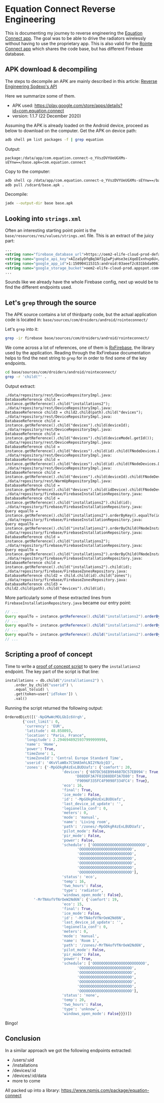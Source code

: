 # Equation Connect Reverse Engineering

This is documenting my journey to reverse engineering the
[Equation Connect app](https://play.google.com/store/apps/details?id=com.equation.connect).
The goal was to be able to drive the radiators wirelessly without having to use the proprietary app.
This is also valid for the
[Rointe Connect app](https://play.google.com/store/apps/details?id=com.droiders.android.rointeconnect)
which shares the code base, but has different Firebase database.

## APK download & decompiling

The steps to decompile an APK are mainly described in this article:
[Reverse Engineering Sodexo's API](https://medium.com/@andre.miras/reverse-engineering-sodexos-api-d13710b7bf0d)

Here we summarize some of them.

- APK used: https://play.google.com/store/apps/details?id=com.equation.connect
- version: 1.1.7 (22 December 2020)

Assuming the APK is already loaded on the Android device, proceed as below to download on the computer.
Get the APK on device path:

```sh
adb shell pm list packages -f | grep equation
```

Output:

```
package:/data/app/com.equation.connect-o_YVszDVYUeUGXMs-sEYnw==/base.apk=com.equation.connect
```

Copy to the computer:

```sh
adb shell cp /data/app/com.equation.connect-o_YVszDVYUeUGXMs-sEYnw==/base.apk /sdcard/
adb pull /sdcard/base.apk .
```

Decompile:

```sh
jadx --output-dir base base.apk
```

## Looking into `strings.xml`

Often an interesting starting point point is the `base/resources/res/values/strings.xml` file.
This is an extract of the juicy part:

```xml
...
<string name="firebase_database_url">https://oem2-elife-cloud-prod-default-rtdb.firebaseio.com</string>
<string name="google_api_key">AIzaSyDfqBq3AfIg1wPjuHse3eiXqeDIxnhvp6U</string>
<string name="google_app_id">1:150904115315:android:03aeef2c831bbda0061a06</string>
<string name="google_storage_bucket">oem2-elife-cloud-prod.appspot.com</string>
...
```

Sounds like we already have the whole Firebase config, next up would be to find the different
endpoints used.

## Let's `grep` through the source

The APK source contains a lot of thirdparty code, but the actual application code is located in:
`base/sources/com/droiders/android/rointeconnect/`

Let's `grep` into it:

```sh
grep -ir firebase base/sources/com/droiders/android/rointeconnect/
```

We come across a lot of references, one of them is [RxFirebase](https://github.com/FrangSierra/RxFirebase),
the library used by the application.
Reading through the RxFirebase documentation helps to find the next string to `grep` for in order
to find some of the key endpoints.

```sh
cd base/sources/com/droiders/android/rointeconnect/
grep -r 'child("' .
```

Output extract:

```
./data/repository/rest/DeviceRepositoryImpl.java:        DatabaseReference child = instance.getReference().child("installations2");
./data/repository/rest/DeviceRepositoryImpl.java:        DatabaseReference child3 = child2.child(path).child("devices");
./data/repository/rest/DeviceRepositoryImpl.java:        DatabaseReference child = instance.getReference().child("devices").child(deviceId);
./data/repository/rest/DeviceRepositoryImpl.java:        DatabaseReference child = instance.getReference().child("devices").child(deviceModel.getId());
./data/repository/rest/DeviceRepositoryImpl.java:        DatabaseReference child = instance.getReference().child("devices").child(id).child(FNodeDevices.DATA).child("power");
./data/repository/rest/DeviceRepositoryImpl.java:        DatabaseReference child = instance.getReference().child("devices").child(id).child(FNodeDevices.DATA).child("temp");
./data/repository/rest/DeviceRepositoryImpl.java:        DatabaseReference child = instance.getReference().child("devices").child(deviceId).child(FNodeDevices.DATA);
./data/repository/rest/WarmUpRepositoryImpl.java:        DatabaseReference child = instance.getReference().child("devices").child(idDevice).child(FNodeDevices.DATA).child(FNodeDevices.NODE_TEMP_PROBE);
./data/repository/firebase/FirebaseInstallationRepository.java:        DatabaseReference child = instance.getReference().child("installations2").child(id);
./data/repository/firebase/FirebaseInstallationRepository.java:        Query equalTo = instance.getReference().child("installations2").orderByKey().equalTo(id);
./data/repository/firebase/FirebaseInstallationRepository.java:        Query equalTo = instance.getReference().child("installations2").orderByChild(FNodeInstallation.NODE_USER_ID).equalTo(userId);
./data/repository/firebase/FirebaseInstallationRepository.java:        DatabaseReference child = instance.getReference().child("installations2");
./data/repository/firebase/FirebaseInstallationRepository.java:        Query equalTo = instance.getReference().child("installations2").orderByChild(FNodeInstallation.NODE_USER_ID).equalTo(id);
./data/repository/firebase/FirebaseInstallationRepository.java:        DatabaseReference child = instance.getReference().child("installations2").child(id);
./data/repository/firebase/FirebaseZonesRepository.java:        DatabaseReference child2 = child.child(id).child("zones");
./data/repository/firebase/FirebaseZonesRepository.java:        DatabaseReference child3 = child2.child(path).child("devices").child(id);
```

More particularly some of these extracted lines from `FirebaseInstallationRepository.java` became our entry point:

```java
// ...
Query equalTo = instance.getReference().child("installations2").orderByKey().equalTo(id);
// ...
Query equalTo = instance.getReference().child("installations2").orderByChild(FNodeInstallation.NODE_USER_ID).equalTo(userId);
// ...
Query equalTo = instance.getReference().child("installations2").orderByChild(FNodeInstallation.NODE_USER_ID).equalTo(id);
// ...
```

## Scripting a proof of concept

Time to write a [proof of concept script](poc.py) to query the `installations2` endpoint.
The key part of the script is that line:

```python
installations = db.child("/installations2") \
    .order_by_child("userid") \
    .equal_to(uid) \
    .get(token=user['idToken']) \
    .val()
```

Running the script returned the following output:

```python
OrderedDict([('-NpGMwWcMOLGbIc6Vrqh',
        {'cost_limit': 0,
         'currency': 'EUR',
         'latitude': 48.858093,
         'location': "Paris, France",
         'longitude': 2.2946948925937999999998,
         'name': 'Home',
         'power': True,
         'timeZone': 1,
         'timeZoneId': 'Central Europe Standard Time',
         'userid': '4KvVlaW8x7CSHA5mhLNI2YNzbjQ3',
         'zones': {'-MpGOkgR4zExLBUDUafz': {'comfort': 20,
                          'devices': {'607DC56EB994607DC57EB994': True,
                                'D88DDF3A7F81D88DDF3A7D80': True,
                                'F9096F335FC4F9098F334FC4': True},
                          'eco': 16,
                          'final': True,
                          'ice_mode': False,
                          'id': '-MpGOkgR4zExLBUDUafz',
                          'last_device_id_update': '',
                          'legionella_conf': 0,
                          'meters': 0,
                          'mode': 'manual',
                          'name': 'Living room',
                          'path': '/zones/-MpGOkgR4zExLBUDUafz',
                          'pilot_mode': False,
                          'pir_mode': False,
                          'power': False,
                          'schedule': ['OOOOOOOOOOOOOOOOOOOOOOOO',
                                 'OOOOOOOOOOOOOOOOOOOOOOOO',
                                 'OOOOOOOOOOOOOOOOOOOOOOOO',
                                 'OOOOOOOOOOOOOOOOOOOOOOOO',
                                 'OOOOOOOOOOOOOOOOOOOOOOOO',
                                 'OOOOOOOOOOOOOOOOOOOOOOOO',
                                 'OOOOOOOOOOOOOOOOOOOOOOOO'],
                          'status': 'eco',
                          'temp': 16,
                          'two_hours': False,
                          'type': 'radiator',
                          'windows_open_mode': False},
             '-MrTN4ofVfNrOeW2Nd6N': {'comfort': 19,
                          'eco': 15,
                          'final': True,
                          'ice_mode': False,
                          'id': '-MrTN4ofVfNrOeW2Nd6N',
                          'last_device_id_update': '',
                          'legionella_conf': 0,
                          'meters': 0,
                          'mode': 'manual',
                          'name': 'Room 1',
                          'path': '/zones/-MrTN4ofVfNrOeW2Nd6N',
                          'pilot_mode': False,
                          'pir_mode': False,
                          'power': True,
                          'schedule': ['OOOOOOOOOOOOOOOOOOOOOOOO',
                                 'OOOOOOOOOOOOOOOOOOOOOOOO',
                                 'OOOOOOOOOOOOOOOOOOOOOOOO',
                                 'OOOOOOOOOOOOOOOOOOOOOOOO',
                                 'OOOOOOOOOOOOOOOOOOOOOOOO',
                                 'OOOOOOOOOOOOOOOOOOOOOOOO',
                                 'OOOOOOOOOOOOOOOOOOOOOOOO'],
                          'status': 'none',
                          'temp': 20,
                          'two_hours': False,
                          'type': 'unknow',
                          'windows_open_mode': False}}})])
```

Bingo!

## Conclusion

In a similar approach we got the following endpoints extracted:

- /users/:uid
- /installations
- /devices/:id
- /devices/:id/data
- more to come

All packed up into a library:
https://www.npmjs.com/package/equation-connect
